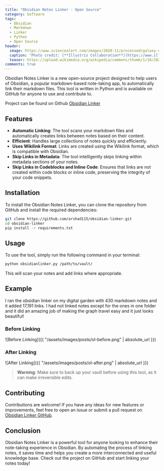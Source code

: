 ```yaml
---
title: "Obsidian Notes Linker - Open Source"
category: Software
tags: 
  - Obsidian
  - Markdown
  - Linker
  - Python
  - Open Source
header:
  image: https://www.sciencealert.com/images/2020-11/processed/galaxy-cluster-simulation_1024.jpg
  caption: "Photo credit: [**Illustris Collaboration**](https://www.illustris-project.org/media/)"
  teaser: https://upload.wikimedia.org/wikipedia/commons/thumb/1/10/2023_Obsidian_logo.svg/768px-2023_Obsidian_logo.svg.png
comments: true
---
```


Obsidian Notes Linker is a new open-source project designed to help users of Obsidian, a popular markdown-based note-taking app, to automatically link their markdown files. This tool is written in Python and is available on GitHub for anyone to use and contribute to.

Project can be found on Github [Obsidian Linker](https://github.com/arshad115/obsidian-linker)

## Features

- **Automatic Linking**: The tool scans your markdown files and automatically creates links between notes based on their content.
- **Efficient**: Handles large collections of notes quickly and efficiently.
- **Uses Wikilink Format**: Links are created using the Wikilink format, which is compatible with Obsidian.
- **Skip Links in Metadata**: The tool intelligently skips linking within metadata sections of your notes.
- **Skip Links in Codeblocks and Inline Code**: Ensures that links are not created within code blocks or inline code, preserving the integrity of your code snippets.

## Installation

To install the Obsidian Notes Linker, you can clone the repository from GitHub and install the required dependencies:

```bash
git clone https://github.com/arshad115/obsidian-linker.git
cd obsidian-linker
pip install -r requirements.txt
```

## Usage

To use the tool, simply run the following command in your terminal:

```bash
python obsidianlinker.py /path/to/vault/
```

This will scan your notes and add links where appropriate.

## Example

I ran the obsidian linker on my digital garden with 430 markdown notes and it added 17,191 links. I had not linked notes except for the ones in one folder and it did an amazing job of making the graph travel easy and it just looks beautiful!

### Before Linking
![Before Linking]({{ "/assets/images/posts/ol-before.png" | absolute_url }})

### After Linking
![After Linking]({{ "/assets/images/posts/ol-after.png" | absolute_url }})

> **Warning**: Make sure to back up your vault before using this tool, as it can make irreversible edits.

## Contributing

Contributions are welcome! If you have any ideas for new features or improvements, feel free to open an issue or submit a pull request on [Obsidian Linker GitHub](https://github.com/arshad115/obsidian-linker).

## Conclusion

Obsidian Notes Linker is a powerful tool for anyone looking to enhance their note-taking experience in Obsidian. By automating the process of linking notes, it saves time and helps you create a more interconnected and useful knowledge base. Check out the project on GitHub and start linking your notes today!